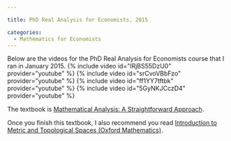```yaml
---

title: PhD Real Analysis for Economists, 2015

categories:
  - Mathematics for Economists
---
```

Below are the videos for the PhD Real Analysis for Economists course that I ran in January 2015.
{% include video id="IRjBS55DzU0" provider="youtube" %}
{% include video id="srCvoVBbFzo" provider="youtube" %}
{% include video id="ff1YY7tftbk" provider="youtube" %}
{% include video id="5GyNKJCczD4" provider="youtube" %}

The textbook is <a href="https://www.amazon.co.uk/gp/product/0521288827/ref=as_li_tl?ie=UTF8&camp=1634&creative=19450&creativeASIN=0521288827&linkCode=as2&tag=tholdenorg-21&linkId=2CWWSGCFTXKORGT4">Mathematical Analysis: A Straightforward Approach</a><img src="https://ir-uk.amazon-adsystem.com/e/ir?t=tholdenorg-21&l=as2&o=2&a=0521288827" width="1" height="1" border="0" alt=""  />.

Once you finish this textbook, I also recommend you read <a href="https://www.amazon.co.uk/gp/product/019956308X/ref=as_li_tl?ie=UTF8&camp=1634&creative=19450&creativeASIN=019956308X&linkCode=as2&tag=tholdenorg-21&linkId=AZDUFHAB6MS35JQ7">Introduction to Metric and Topological Spaces (Oxford Mathematics)</a><img src="https://ir-uk.amazon-adsystem.com/e/ir?t=tholdenorg-21&l=as2&o=2&a=019956308X" width="1" height="1" border="0" alt=""  />.
